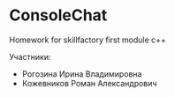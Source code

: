 # ConsoleChat
Homework for skillfactory first module c++

Участники:
- Рогозина Ирина Владимировна
- Кожевников Роман Александрович

